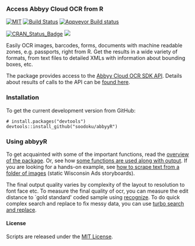### Access Abbyy Cloud OCR from R

[![MIT](https://img.shields.io/github/license/mashape/apistatus.svg)](https://opensource.org/licenses/MIT)
[![Build Status](https://travis-ci.org/soodoku/abbyyR.svg?branch=master)](https://travis-ci.org/soodoku/abbyyR)
[![Appveyor Build status](https://ci.appveyor.com/api/projects/status/yh856e6cv7uucaj2?svg=true)](https://ci.appveyor.com/project/soodoku/abbyyR)

[![CRAN_Status_Badge](http://www.r-pkg.org/badges/version/abbyyR)](http://cran.r-project.org/web/packages/abbyyR)
![](http://cranlogs.r-pkg.org/badges/grand-total/abbyyR)

Easily OCR images, barcodes, forms, documents with machine readable zones, e.g. passports, right from R. Get the results in a wide variety of formats, from text files to detailed XMLs with information about bounding boxes, etc.

The package provides access to the [Abbyy Cloud OCR SDK API](http://ocrsdk.com/). Details about results of calls to the API can be [found here](http://ocrsdk.com/documentation/specifications/status-codes/).

### Installation

To get the current development version from GitHub:

```{r install}
# install.packages("devtools")
devtools::install_github("soodoku/abbyyR")
```

### Using abbyyR

To get acquainted with some of the important functions, read the [overview of the package](vignettes/Overview_of_abbyyR.md). Or, see how [some functions are used along with output](vignettes/abbyyR_example.md). If you are looking for a hands-on example, see [how to scrape text from a folder of images](vignettes/wiscads.md) (static Wisconsin Ads storyboards).

The final output quality varies by complexity of the layout to resolution to font face etc. To measure the final quality of ocr, you can measure the edit distance to `gold standard' coded sample using [recognize](https://github.com/soodoku/recognize). To do quick complex search and replace to fix messy data, you can use [turbo search and replace](https://github.com/soodoku/search-and-replace).



#### License
Scripts are released under the [MIT License](https://opensource.org/licenses/MIT).
